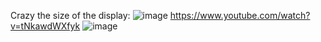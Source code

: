 Crazy the size of the display:
![image](https://user-images.githubusercontent.com/20149493/177045460-6a56a4b9-6430-45c0-a74b-654a52dcfdeb.png)
https://www.youtube.com/watch?v=tNkawdWXfyk
![image](https://user-images.githubusercontent.com/20149493/177045483-1530954c-5a73-42e7-9781-e3ecb8c71182.png)
